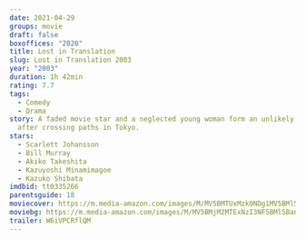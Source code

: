 ```yaml
---
date: 2021-04-29
groups: movie
draft: false
boxoffices: "2020"
title: Lost in Translation
slug: Lost in Translation 2003
year: "2003"
duration: 1h 42min
rating: 7.7
tags:
  - Comedy
  - Drama
story: A faded movie star and a neglected young woman form an unlikely bond
  after crossing paths in Tokyo.
stars:
  - Scarlett Johansson
  - Bill Murray
  - Akiko Takeshita
  - Kazuyoshi Minamimagoe
  - Kazuko Shibata
imdbid: tt0335266
parentsguide: 18
moviecover: https://m.media-amazon.com/images/M/MV5BMTUxMzk0NDg1MV5BMl5BanBnXkFtZTgwNDg0NjkxMDI@._V1_FMjpg_UY830_.jpg
moviebg: https://m.media-amazon.com/images/M/MV5BMjM2MTExNzI3NF5BMl5BanBnXkFtZTgwMzg0NjkxMDI@._V1_FMjpg_UX1280_.jpg
trailer: W6iVPCRflQM
---
```

